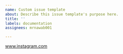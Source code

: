 ```yaml
---
name: Custom issue template
about: Describe this issue template's purpose here.
title: ''
labels: documentation
assignees: mrnawab001

---
```


www.instagram.com
